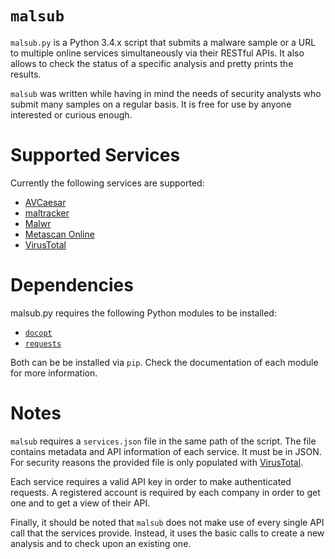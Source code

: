 # `malsub`

`malsub.py` is a Python 3.4.x script that submits a malware sample or a URL to multiple online services simultaneously via their RESTful APIs. It also allows to check the status of a specific analysis and pretty prints the results.

`malsub` was written while having in mind the needs of security analysts who submit many samples on a regular basis. It is free for use by anyone interested or curious enough.

# Supported Services

Currently the following services are supported:
* [AVCaesar](https://avcaesar.malware.lu/)
* [maltracker](https://maltracker.net/)
* [Malwr](https://malwr.com/)
* [Metascan Online](https://www.metascan-online.com/)
* [VirusTotal](https://www.virustotal.com/)

# Dependencies

malsub.py requires the following Python modules to be installed:
*  [`docopt`](https://github.com/docopt/docopt)
*  [`requests`](http://docs.python-requests.org/)

Both can be be installed via `pip`. Check the documentation of each module for more information.

# Notes

`malsub` requires a `services.json` file in the same path of the script. The file contains metadata and API information of each service. It must be in JSON. For security reasons the provided file is only populated with [VirusTotal](https://www.virustotal.com/).

Each service requires a valid API key in order to make authenticated requests. A registered account is required by each company in order to get one and to get a view of their API.

Finally, it should be noted that `malsub` does not make use of every single API call that the services provide. Instead, it uses the basic calls to create a new analysis and to check upon an existing one.
